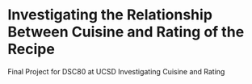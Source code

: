 # Investigating the Relationship Between Cuisine and Rating of the Recipe
Final Project for DSC80 at UCSD
Investigating Cuisine and Rating
